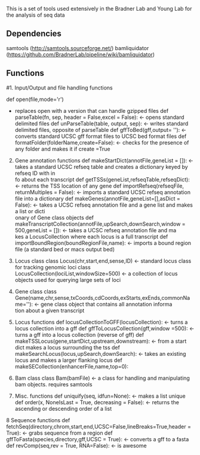 This is a set of tools used extensively in the Bradner Lab and Young Lab for the analysis of seq data


Dependencies
-----------------

samtools (http://samtools.sourceforge.net/)
bamliquidator (https://github.com/BradnerLab/pipeline/wiki/bamliquidator)

Functions
-----------------


#1. Input/Output and file handling functions

def open(file,mode='r')
- replaces open with a version that can handle gzipped files
def parseTable(fn, sep, header = False,excel = False): <- opens standard delimited files
def unParseTable(table, output, sep): <- writes standard delimited files, opposite of parseTable
def gffToBed(gff,output= ''): <- converts standard UCSC gff format files to UCSC bed format files
def formatFolder(folderName,create=False): <- checks for the presence of any folder and makes it if create =True

2. Gene annotation functions
def makeStartDict(annotFile,geneList = []): <- takes a standard UCSC refseq table and creates a dictionary keyed by refseq ID with in\
fo about each transcript
def getTSSs(geneList,refseqTable,refseqDict): <- returns the TSS location of any gene
def importRefseq(refseqFile, returnMultiples = False): <- imports a standard UCSC refseq annotation file into a dictionary
def makeGenes(annotFile,geneList=[],asDict = False): <- takes a UCSC refseq annotation file and a gene list and makes a list or dicti\
onary of Gene class objects
def makeTranscriptCollection(annotFile,upSearch,downSearch,window = 500,geneList = []): <- takes a UCSC refseq annotation file and ma\
kes a LocusCollection where each locus is a full transcript
def importBoundRegion(boundRegionFile,name): <- imports a bound region file (a standard bed or macs output bed)

3. Locus class
class Locus(chr,start,end,sense,ID) <- standard locus class for tracking genomic loci
class LocusCollection(lociList,windowSize=500) <- a collection of locus objects used for querying large sets of loci

4. Gene class
class Gene(name,chr,sense,txCoords,cdCoords,exStarts,exEnds,commonName=''): <- gene class object that contains all annotation informa\
tion about a given transcript

5. Locus functions
def locusCollectionToGFF(locusCollection): <- turns a locus collection into a gff
def gffToLocusCollection(gff,window =500): <- turns a gff into a locus collection (reverse of gff)
def makeTSSLocus(gene,startDict,upstream,downstream): <- from a start dict makes a locus surrounding the tss
def makeSearchLocus(locus,upSearch,downSearch): <- takes an existing locus and makes a larger flanking locus
def makeSECollection(enhancerFile,name,top=0):


6. Bam class
class Bam(bamFile) <- a class for handling and manipulating bam objects.  requires samtools

7. Misc. functions
def uniquify(seq, idfun=None):  <- makes a list unique
def order(x, NoneIsLast = True, decreasing = False): <- returns the ascending or descending order of a list


8 Sequence functions
def fetchSeq(directory,chrom,start,end,UCSC=False,lineBreaks=True,header = True): <- grabs sequence from a region
def gffToFasta(species,directory,gff,UCSC = True): <- converts a gff to a fasta
def revComp(seq,rev = True, RNA=False): <- is awesome